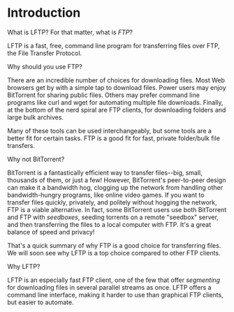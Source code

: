 # Introduction

What is LFTP? For that matter, what is *FTP*?

LFTP is a fast, free, command line program for transferring files over FTP, the File Transfer Protocol.

Why should you use FTP?

There are an incredible number of choices for downloading files. Most Web browsers get by with a simple tap to download files. Power users may enjoy BitTorrent for sharing public files. Others may prefer command line programs like curl and wget for automating multiple file downloads. Finally, at the bottom of the nerd spiral are FTP clients, for downloading folders and large bulk archives.

Many of these tools can be used interchangeably, but some tools are a better fit for certain tasks. FTP is a good fit for fast, private folder/bulk file transfers.

Why not BitTorrent?

BitTorrent is a fantastically efficient way to transfer files--big, small, thousands of them, or just a few! However, BitTorrent's peer-to-peer design can make it a bandwidth hog, clogging up the network from handling other bandwidth-hungry programs, like online video games. If you want to transfer files quickly, privately, and politely without hogging the network, FTP is a viable alternative. In fact, some BitTorrent users use both BitTorrent and FTP with *seedboxes*, seeding torrents on a remote "seedbox" server, and then transferring the files to a local computer with FTP. It's a great balance of speed and privacy!

That's a quick summary of why FTP is a good choice for transferring files. We will soon see why LFTP is a top choice compared to other FTP clients.

Why LFTP?

LFTP is an especially fast FTP client, one of the few that offer *segmenting* for downloading files in several parallel streams as once. LFTP offers a command line interface, making it harder to use than graphical FTP clients, but easier to automate.